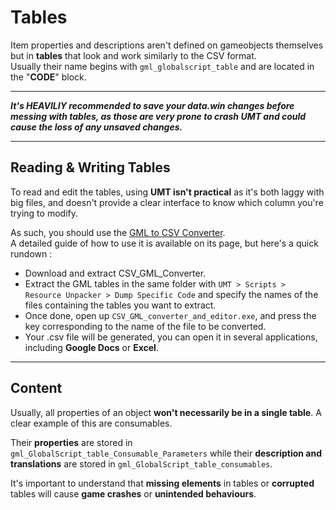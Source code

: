 # Tables

Item properties and descriptions aren't defined on gameobjects themselves but in **tables** that look and work similarly to the CSV format.  
Usually their name begins with `gml_globalscript_table` and are located in the "**CODE**" block.

---

**_It's HEAVILIY recommended to save your data.win changes before messing with tables, as those are very prone to crash UMT and could cause the loss of any unsaved changes._**

---

## Reading & Writing Tables

To read and edit the tables, using **UMT isn't practical** as it's both laggy with big files, and doesn't provide a clear interface to know which column you're trying to modify.

As such, you should use the [GML to CSV Converter](../tools/gmltocsv.md).  
A detailed guide of how to use it is available on its page, but here's a quick rundown :

- Download and extract CSV_GML_Converter.
- Extract the GML tables in the same folder with `UMT > Scripts > Resource Unpacker > Dump Specific Code` and specify the names of the files containing the tables you want to extract.
- Once done, open up `CSV_GML_converter_and_editor.exe`, and press the key corresponding to the name of the file to be converted.
- Your .csv file will be generated, you can open it in several applications, including **Google Docs** or **Excel**.

---

## Content

Usually, all properties of an object **won't necessarily be in a single table**.
A clear example of this are consumables.

Their **properties** are stored in `gml_GlobalScript_table_Consumable_Parameters` while their **description and translations** are stored in `gml_GlobalScript_table_consumables`.

It's important to understand that **missing elements** in tables or **corrupted** tables will cause **game crashes** or **unintended behaviours**.
